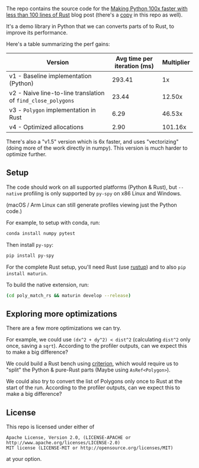 
The repo contains the source code for the [Making Python 100x faster with less than 100 lines of Rust](https://ohadravid.github.io/posts/2023-03-rusty-python/) blog post (there's a [copy](./rusty_python.md) in this repo as well).

It's a demo library in Python that we can converts parts of to Rust, to improve its performance.

Here's a table summarizing the perf gains:

| Version                                                      | Avg time per iteration (ms)  | Multiplier | 
|--------------------------------------------------------------|------------------------------|------------|
| v1 - Baseline implementation (Python)                        | 293.41                       | 1x         |
| v2 - Naive line-to-line translation of `find_close_polygons` | 23.44                        | 12.50x     |
| v3 - `Polygon` implementation in Rust                        | 6.29                         | 46.53x     |
| v4 - Optimized allocations                                   | 2.90                         | 101.16x    |

There's also a "v1.5" version which is 6x faster, and uses "vectorizing" (doing more of the work directly in numpy).
This version is much harder to optimize further.

## Setup

The code should work on all supported platforms (Python & Rust),
but `--native` profiling is only supported by `py-spy` on x86 Linux and Windows.

(macOS / Arm Linux can still generate profiles viewing just the Python code.)

For example, to setup with conda, run:

```bash
conda install numpy pytest
```

Then install `py-spy`:

```bash
pip install py-spy
```

For the complete Rust setup, you'll need Rust (use [rustup](https://rustup.rs/)) and to also `pip install maturin`.

To build the native extension, run:

```bash
(cd poly_match_rs && maturin develop --release)
```

## Exploring more optimizations

There are a few more optimizations we can try.

For example, we could use `(dx^2 + dy^2) < dist^2` (calculating `dist^2` only once, saving a `sqrt`).
According to the profiler outputs, can we expect this to make a big difference?

We could build a Rust bench using [criterion](https://github.com/bheisler/criterion.rs),
which would require us to "split" the Python & pure-Rust parts (Maybe using `AsRef<Polygon>`).

We could also try to convert the list of Polygons only once to Rust at the start of the run.
According to the profiler outputs, can we expect this to make a big difference?

## License

This repo is licensed under either of
```text
Apache License, Version 2.0, (LICENSE-APACHE or http://www.apache.org/licenses/LICENSE-2.0)
MIT license (LICENSE-MIT or http://opensource.org/licenses/MIT)
```
at your option.